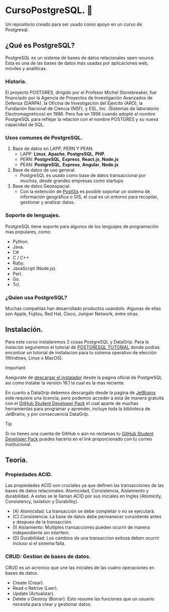 # CursoPostgreSQL. :elephant:
Un repositorio creado para ser usado como apoyo en un curso de Postgresql.
## ¿Qué es PostgreSQL?
PostgreSQL es un sistema de bases de datos relacionales open-source. Esta es una de las bases de datos más usadas por aplicaciones web, móviles y analíticas.

### Historia.
El proyecto POSTGRES, dirigido por el Profesor Michel Stonebreaker, fue financiado por la Agencia de Proyectos de Investigación Avanzados de Defensa (DARPA), la Oficina de Investigación del Ejercito (ARO), la Fundación Nacional de Ciencia (NSF), y ESL, Inc. (Sistemas de laboratorio Electromagneticos) en 1986.
Pero fue en 1996 cuando adoptó el nombre PostgreSQL para reflejar la relación con el nombre POSTGRES y su nueva capacidad de SQL.
### Usos comunes de PostgreSQL.
1. Base de datos en LAPP, PERN Y PEAN.
   * LAPP: **Linux**, **Apache**, **PostgreSQL**, **PHP**.
   * PERN: **PostgreSQL**, **Express**, **React.js**, **Node.js**
   * PEAN: **PostgreSQL**, **Express**, **Angular**, **Node.js**
2. Base de datos de uso general.
   * PostgreSQL es usado como base de datos transaccional por muchos, desde grandes empresas como startups
3. Base de datos Geoespacial.
   * Con la extención de [PostGis](https://postgis.net/) es posible soportar un sistema de información geográfica o GIS, el cual es un entorno para recopilar, gestionar y analizar datos.
### Soporte de lenguajes.
PostgreSQL tiene soporte para algunos de los lenguajes de programación mas populares, como:
* Python.
* Java.
* C#
* C / C++
* Ruby.
* JavaScript (Node.js).
* Perl.
* Go.
* Tcl.
### ¿Quien usa PostgreSQL?
Muchas compañías han desarrollado productos usandolo. Algunas de ellas son Apple, Fujitsu, Red Hat, Cisco, Juniper Network, entre otras.
## Instalación.
Para este curso instalaremos 2 cosas PostgreSQL y DataGrip.
Para la inslación seguiremos el tutorial de [POSTGRESQL TUTORIAL](https://www.postgresqltutorial.com/postgresql-getting-started/install-postgresql/) donde podras encontrar un tutorial de instalacion para tu sistema operativo de elección (Windows, Linux o MacOS).
> [!IMPORTANT]
> Asegurate de [descargar el instalador](https://www.enterprisedb.com/downloads/postgres-postgresql-downloads) desde la pagina oficial de PostgreSQL así como instalar la versión 16.1 la cual es la mas reciente.

En cuanto a DataGrip debemos descargalo desde la pagina de [JetBrains](https://www.jetbrains.com/es-es/datagrip/) este requiere una licencia, pero podemos acceder a esta de manera gratuita con el [GitHub Student Developer Pack](https://education.github.com/pack) el cual aparte de muchas herramientas para programar y aprender, incluye toda la biblioteca de JetBrains, y por consecuencia DataGrip.

> [!TIP]
> Si no tienes una cuenta de GitHub o aún no reclamas tu [GitHub Student Developer Pack](https://education.github.com/pack) puedes hacerlo en el link proporcionado con tu correo institucional.

## Teoria.
### Propiedades ACID.
Las propiedades ACID son cruciales ya que definen las transacciones de las bases de datos relacionales: Atomicidad, Consistencia, Aislamiento y durabilidad. A estas se le llaman ACID por sus iniciales en Ingles (Atomicity, Consistency, Isolation y Durability).
+ (A) Atomicidad: La transacción se debe completar o no se ejecutará.
+ (C) Consistencia: La base de datos debe permanecer consistente antes y despues de la transacción.
+ (I) Aislamiento: Multiples transacciones pueden ocurrir de manera independiente sin interferir.
+ (D) Durabilidad: Los cambios de una transaccion exitosa deben ocurrir incluso si el sistema falla.
### CRUD: Gestion de bases de datos.
CRUD es un acronico que une las iniciales de las cuatro operaciones en bases de datos.
+ Create (Crear).
+ Read o Retrive (Leer).
+ Update (Actualizar).
+ Delete o Destroy (Borrar).
Esto resume las funciones que un usuario necesita para crear y gestionar datos.
